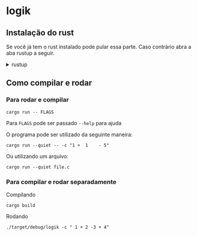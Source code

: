 # logik

## Instalação do rust

Se você já tem o rust instalado pode pular essa parte. Caso contrário abra a aba rustup a seguir.

<details>
<summary>rustup</summary>

### rustup

```shell
curl --proto '=https' --tlsv1.2 -sSf https://sh.rustup.rs | sh
```

Mais detalhes em [rustup.rs](https://rustup.rs)

### Setup do PATH

Após a instalação do rustup, todos os binários estarão na pasta `~/.cargo/bin`, `~/.local/share/cargo` ou em `$XDG_DATA_HOME/cargo/bin`. Essa pasta é mencionada durante a instalação do rustup.

Após determinar qual a pasta correta é necessário adicioná-la a variável de ambiente `PATH`.

Para isso é necessário a seguinte linha:

```shell
source PATH_DA_PASTA/env
```

onde `PATH_DA_PASTA` é uma das 3 pastas mencionadas anteriormente.

Para rodar *apenas* na atual seção do terminal basta apenas rodar o comando no terminal. Para um setup consistente é necessário adicionar a linha ao final do arquivo `~/.bashrc` e rodar `source ~/.bashrc`.

### Verificação da instalação

Apenas verifique que é possível rodar `rustc --version`. Seu output deve ser similar a isso:

```
$ rustc --version
rustc 1.50.0 (cb75ad5db 2021-02-10)
```

</details>

## Como compilar e rodar

### Para rodar e compilar

```shell
cargo run -- FLAGS
```

Para `FLAGS` pode ser passado `--help` para ajuda

O programa pode ser utilizado da seguinte maneira:

```shell
cargo run --quiet -- -c "1 +  1    - 5"
```

Ou utilizando um arquivo:

```shell
cargo run --quiet file.c
```

### Para compilar e rodar separadamente

Compilando

```shell
cargo build
```

Rodando

```shell
./target/debug/logik -c " 1 + 2 -3 + 4"
```
